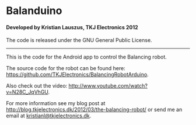 # Balanduino
#### Developed by Kristian Lauszus, TKJ Electronics 2012

The code is released under the GNU General Public License.
_________

This is the code for the Android app to control the Balancing robot.

The source code for the robot can be found here: <https://github.com/TKJElectronics/BalancingRobotArduino>.

Also check out the video: <http://www.youtube.com/watch?v=N28C_JqVhGU>.

For more information see my blog post at <http://blog.tkjelectronics.dk/2012/03/the-balancing-robot/> or send me an email at <a href="mailto:kristianl@tkjelectronics.dk?subject=Balanduino">kristianl@tkjelectronics.dk</a>.